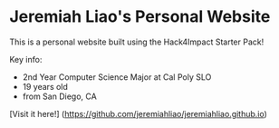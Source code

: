 # Jeremiah Liao's Personal Website
This is a personal website built using the Hack4Impact Starter Pack!

Key info: 
 - 2nd Year Computer Science Major at Cal Poly SLO
 - 19 years old
 - from San Diego, CA

 [Visit it here!] (https://github.com/jeremiahliao/jeremiahliao.github.io)